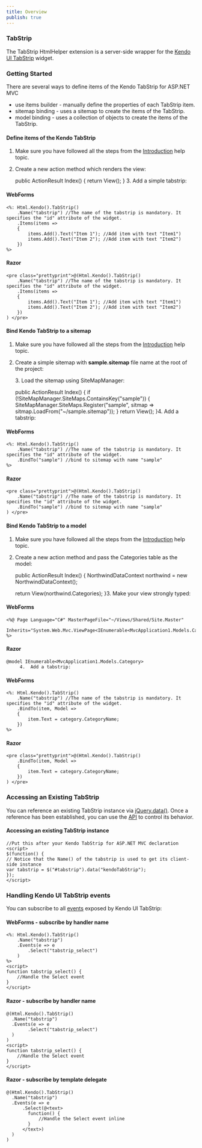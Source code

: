 ```yaml
---
title: Overview
publish: true
---
```


### TabStrip

The TabStrip HtmlHelper extension is a server-side wrapper for the [Kendo UI TabStrip](http://www.kendoui.com/documentation/ui-widgets/tabstrip/overview.aspx) widget.

### Getting Started

There are several ways to define items of the Kendo TabStrip for ASP.NET MVC

*   use items builder - manually define the properties of each TabStrip item.
*   sitemap binding - uses a sitemap to create the items of the TabStrip.
*   model binding - uses a collection of objects to create the items of the TabStrip. 

#### Define items of the Kendo TabStrip

1.  Make sure you have followed all the steps from the [Introduction](http://www.kendoui.com/documentation/asp-net-mvc/introduction.aspx) help topic.

2.  Create a new action method which renders the view:

    public ActionResult Index()
    {
    return View();
    }
        3.  Add a simple tabstrip:

#### WebForms
 
    <%: Html.Kendo().TabStrip()
        .Name("tabstrip") //The name of the tabstrip is mandatory. It specifies the "id" attribute of the widget.
        .Items(items =>
        {
            items.Add().Text("Item 1"); //Add item with text "Item1")
            items.Add().Text("Item 2"); //Add item with text "Item2")
        })
    %>
      
#### Razor
 
    <pre class="prettyprint">@(Html.Kendo().TabStrip()
        .Name("tabstrip") //The name of the tabstrip is mandatory. It specifies the "id" attribute of the widget.
        .Items(items =>
        {
            items.Add().Text("Item 1"); //Add item with text "Item1")
            items.Add().Text("Item 2"); //Add item with text "Item2")
        })
    ) </pre>  

#### Bind Kendo TabStrip to a sitemap

1.  Make sure you have followed all the steps from the [Introduction](http://www.kendoui.com/documentation/asp-net-mvc/introduction.aspx) help topic.

2.  Create a simple sitemap with **sample.sitemap** file name at the root of the project:

    <?xml version="1.0" encoding="utf-8" ?>
    <siteMap>
      <siteMapNode title="Home" controller="Home" action="Overview">
      <siteMapNode controller="grid" action="index" title="Grid" />
      <siteMapNode controller="tabstrip" action="index" title="TabStrip" />
      </siteMapNode>
    </siteMap>
    3.  Load the sitemap using SiteMapManager:

    public ActionResult Index()
    {
      if (!SiteMapManager.SiteMaps.ContainsKey("sample"))
      {
     SiteMapManager.SiteMaps.Register<xmlsitemap>("sample", sitmap => sitmap.LoadFrom("~/sample.sitemap"));
      }
      return View();
    }</xmlsitemap>4.  Add a tabstrip:

#### WebForms
 
    <%: Html.Kendo().TabStrip()
        .Name("tabstrip") //The name of the tabstrip is mandatory. It specifies the "id" attribute of the widget.
        .BindTo("sample") //bind to sitemap with name "sample"
    %>
      
#### Razor
 
    <pre class="prettyprint">@(Html.Kendo().TabStrip()
        .Name("tabstrip") //The name of the tabstrip is mandatory. It specifies the "id" attribute of the widget.
        .BindTo("sample") //bind to sitemap with name "sample"
    ) </pre>  

#### Bind Kendo TabStrip to a model

1.  Make sure you have followed all the steps from the [Introduction](http://www.kendoui.com/documentation/asp-net-mvc/introduction.aspx) help topic.

2.  Create a new action method and pass the Categories table as the model:

    public ActionResult Index()
    {
      NorthwindDataContext northwind = new NorthwindDataContext();
    
      return View(northwind.Categories);
    }3.  Make your view strongly typed:

#### WebForms
 
    <%@ Page Language="C#" MasterPageFile="~/Views/Shared/Site.Master" 
        Inherits="System.Web.Mvc.ViewPage<IEnumerable<MvcApplication1.Models.Category>>" %>
          
#### Razor
 
    @model IEnumerable<MvcApplication1.Models.Category>
         4.  Add a tabstrip:

#### WebForms
 
    <%: Html.Kendo().TabStrip()
        .Name("tabstrip") //The name of the tabstrip is mandatory. It specifies the "id" attribute of the widget.
        .BindTo(item, Model => 
        {
            item.Text = category.CategoryName;
        })
    %>
      
#### Razor
 
    <pre class="prettyprint">@(Html.Kendo().TabStrip()
        .BindTo(item, Model => 
        {
            item.Text = category.CategoryName;
        })
    ) </pre>  

### Accessing an Existing TabStrip

You can reference an existing TabStrip instance via [jQuery.data()](http://api.jquery.com/jQuery.data/).
Once a reference has been established, you can use the [API](http://www.kendoui.com/documentation/ui-widgets/tabstrip/methods.aspx) to control its behavior.

  

#### Accessing an existing TabStrip instance
 
    //Put this after your Kendo TabStrip for ASP.NET MVC declaration
    <script>
    $(function() { 
    // Notice that the Name() of the tabstrip is used to get its client-side instance
    var tabstrip = $("#tabstrip").data("kendoTabStrip");
    });
    </script>
      

### Handling Kendo UI TabStrip events

You can subscribe to all [events](http://www.kendoui.com/documentation/ui-widgets/tabstrip/events.aspx) exposed by Kendo UI TabStrip:

  

#### WebForms - subscribe by handler name
 
    <%: Html.Kendo().TabStrip()
        .Name("tabstrip")
        .Events(e => e
            .Select("tabstrip_select")
        )
    %>
    <script>
    function tabstrip_select() {
        //Handle the Select event
    }
    </script>
       

#### Razor - subscribe by handler name
 
    @(Html.Kendo().TabStrip()
      .Name("tabstrip")
      .Events(e => e
            .Select("tabstrip_select")
      )
    )
    <script>
    function tabstrip_select() {
        //Handle the Select event
    }
    </script>
       

#### Razor - subscribe by template delegate
 
    @(Html.Kendo().TabStrip()
      .Name("tabstrip")
      .Events(e => e
          .Select(@<text>
            function() {
                //Handle the Select event inline
            }
          </text>)
      )
    )
     